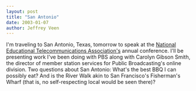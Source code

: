 ```yaml
---
layout: post
title: "San Antonio"
date: 2003-01-07
author: Jeffrey Veen
---
```

I'm traveling to San Antonio, Texas, tomorrow to speak at the <a href="http://www.netaonline.org/">National Educational Telecommunications Association's</a> annual conference. I'll be presenting work I've been doing with PBS along with Carolyn Gibson Smith, the director of member station services for Public Broadcasting's online division. Two questions about San Antonio: What's the best BBQ I can possibly eat? And is the River Walk akin to San Francisco's Fisherman's Wharf (that is, no self-respecting local would be seen there)?

